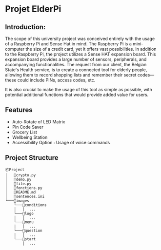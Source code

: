 # __Projet ElderPi__

## Introduction: 
The scope of this university project was conceived entirely with the usage of a Raspberry Pi and Sense Hat in mind.
The Raspberry Pi is a mini-computer the size of a credit card, yet it offers vast possibilities.
In addition to the Raspberry Pi, the project utilizes a Sense HAT expansion board. This expansion board provides a large number of sensors, peripherals, and accompanying functionalities.
The request from our client, the Belgian State's Health service, is to create a connected tool for elderly people, allowing them to record shopping lists and remember their secret codes—these could include PINs, access codes, etc.

It is also crucial to make the usage of this tool as simple as possible, with potential additional functions that would provide added value for users.

## Features
* Auto-Rotate of LED Matrix
* Pin Code Saver
* Grocery List 
* Wellbeing Station 
* Accessibility Option : Usage of voice commands

## Project Structure
```
📦Project
│   📜crypto.py
│   📜demo.py
│   📜file.py
│   📜fonctions.py
│   📜README.md 
│   📜sentences.ini
└───📂images
    └───📂conditions
    │   │  ...
    └───📂logo
    │   │  ...
    └───📂menu
    |   │  ...
    └───📂question
    |   │  ...
    └───📂start
        │  ...
```

    